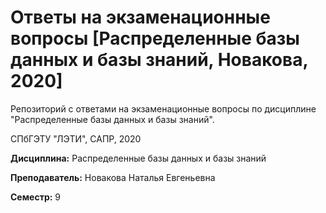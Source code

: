 # Ответы на экзаменационные вопросы [Распределенные базы данных и базы знаний, Новакова, 2020]

Репозиторий с ответами на экзаменационные вопросы по дисциплине "Распределенные базы данных и базы знаний".

СПбГЭТУ "ЛЭТИ", САПР, 2020

**Дисциплина:** Распределенные базы данных и базы знаний

**Преподаватель:** Новакова Наталья Евгеньевна

**Семестр:** 9
